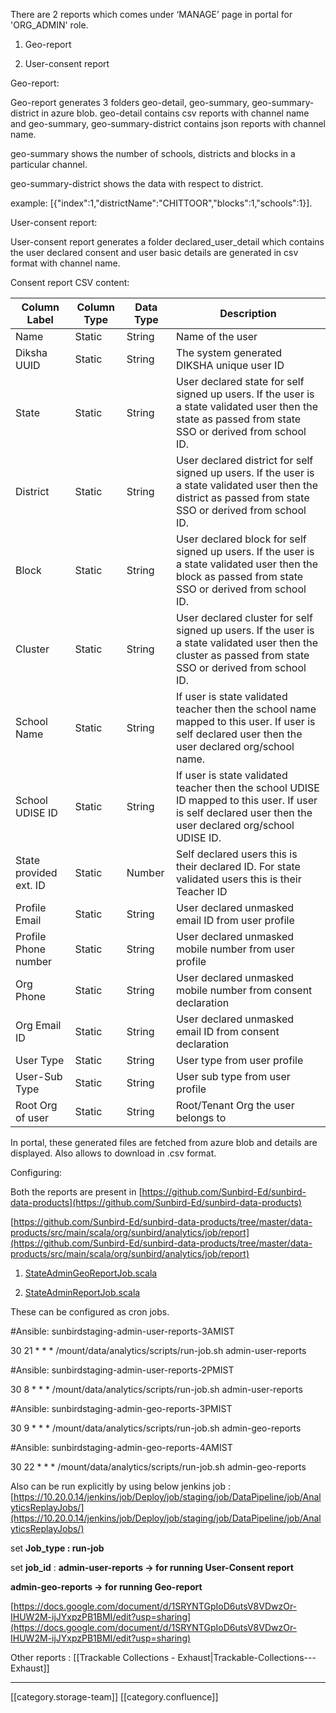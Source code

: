There are 2 reports which comes under ‘MANAGE’ page in portal for 'ORG_ADMIN' role. 


1. Geo-report


1. User-consent report



Geo-report: 

Geo-report generates 3 folders geo-detail, geo-summary, geo-summary-district in azure blob. geo-detail contains csv reports with channel name and geo-summary, geo-summary-district contains json reports with channel name.

geo-summary shows the number of schools, districts and blocks in a particular channel.

geo-summary-district shows the data with respect to district.

example: \[{"index":1,"districtName":"CHITTOOR","blocks":1,"schools":1}]. 

User-consent report:

User-consent report generates a folder declared_user_detail which contains the user declared consent and user basic details are generated in csv format with channel name.

Consent report CSV content: 



|  **Column Label**  |  **Column Type**  |  **Data Type**  |  **Description**  | 
|  --- |  --- |  --- |  --- | 
| Name | Static | String | Name of the user | 
| Diksha UUID | Static | String | The system generated DIKSHA unique user ID | 
| State | Static | String | User declared state for self signed up users. If the user is a state validated user then the state as passed from state SSO or derived from school ID. | 
| District | Static | String | User declared district for self signed up users. If the user is a state validated user then the district as passed from state SSO or derived from school ID. | 
| Block | Static | String | User declared block for self signed up users. If the user is a state validated user then the block as passed from state SSO or derived from school ID. | 
| Cluster | Static | String | User declared cluster for self signed up users. If the user is a state validated user then the cluster as passed from state SSO or derived from school ID. | 
| School Name | Static | String | If user is state validated teacher then the school name mapped to this user. If user is self declared user then the user declared org/school name. | 
| School UDISE ID | Static | String | If user is state validated teacher then the school UDISE ID mapped to this user. If user is self declared user then the user declared org/school UDISE ID. | 
| State provided ext. ID | Static | Number | Self declared users this is their declared ID. For state validated users this is their Teacher ID | 
| Profile Email | Static | String | User declared unmasked email ID from user profile | 
| Profile Phone number | Static | String | User declared unmasked mobile number from user profile | 
| Org Phone | Static | String | User declared unmasked mobile number from consent declaration | 
| Org Email ID | Static | String | User declared unmasked email ID from consent declaration | 
| User Type | Static | String | User type from user profile  | 
| User-Sub Type | Static | String | User sub type from user profile | 
| Root Org of user | Static | String | Root/Tenant Org the user belongs to | 



In portal, these generated files are fetched from azure blob and details are displayed. Also allows to download in .csv format.

Configuring:

Both the reports are present in [https://github.com/Sunbird-Ed/sunbird-data-products](https://github.com/Sunbird-Ed/sunbird-data-products)

[https://github.com/Sunbird-Ed/sunbird-data-products/tree/master/data-products/src/main/scala/org/sunbird/analytics/job/report](https://github.com/Sunbird-Ed/sunbird-data-products/tree/master/data-products/src/main/scala/org/sunbird/analytics/job/report)


1. [StateAdminGeoReportJob.scala](https://github.com/Sunbird-Ed/sunbird-data-products/blob/master/data-products/src/main/scala/org/sunbird/analytics/job/report/StateAdminGeoReportJob.scala)



2. [StateAdminReportJob.scala](https://github.com/Sunbird-Ed/sunbird-data-products/blob/master/data-products/src/main/scala/org/sunbird/analytics/job/report/StateAdminReportJob.scala)

These can be configured as cron jobs.

#Ansible: sunbirdstaging-admin-user-reports-3AMIST

30 21 \* \* \* /mount/data/analytics/scripts/run-job.sh admin-user-reports

#Ansible: sunbirdstaging-admin-user-reports-2PMIST

30 8 \* \* \* /mount/data/analytics/scripts/run-job.sh admin-user-reports

#Ansible: sunbirdstaging-admin-geo-reports-3PMIST

30 9 \* \* \* /mount/data/analytics/scripts/run-job.sh admin-geo-reports

#Ansible: sunbirdstaging-admin-geo-reports-4AMIST

30 22 \* \* \* /mount/data/analytics/scripts/run-job.sh admin-geo-reports

Also can be run explicitly by using below jenkins job : [https://10.20.0.14/jenkins/job/Deploy/job/staging/job/DataPipeline/job/AnalyticsReplayJobs/](https://10.20.0.14/jenkins/job/Deploy/job/staging/job/DataPipeline/job/AnalyticsReplayJobs/)

set  **Job_type : run-job** 

set  **job_id**  :  **admin-user-reports → for running User-Consent report** 

 **admin-geo-reports → for running Geo-report** 



[https://docs.google.com/document/d/1SRYNTGpIoD6utsV8VDwzOr-IHUW2M-ijJYxpzPB1BMI/edit?usp=sharing](https://docs.google.com/document/d/1SRYNTGpIoD6utsV8VDwzOr-IHUW2M-ijJYxpzPB1BMI/edit?usp=sharing)

Other reports : [[Trackable Collections - Exhaust|Trackable-Collections---Exhaust]]



*****

[[category.storage-team]] 
[[category.confluence]] 
